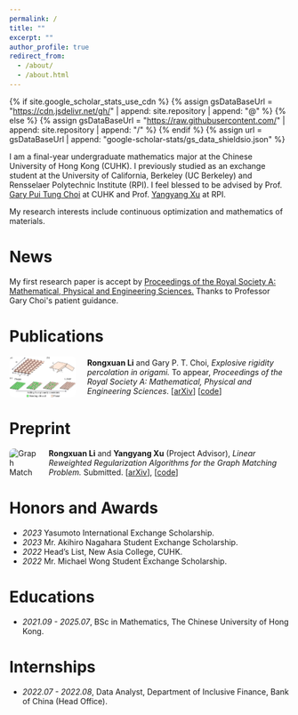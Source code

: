 ```yaml
---
permalink: /
title: ""
excerpt: ""
author_profile: true
redirect_from: 
  - /about/
  - /about.html
---
```


{% if site.google_scholar_stats_use_cdn %}
{% assign gsDataBaseUrl = "https://cdn.jsdelivr.net/gh/" | append: site.repository | append: "@" %}
{% else %}
{% assign gsDataBaseUrl = "https://raw.githubusercontent.com/" | append: site.repository | append: "/" %}
{% endif %}
{% assign url = gsDataBaseUrl | append: "google-scholar-stats/gs_data_shieldsio.json" %}

<span class='anchor' id='about-me'></span>

I am a final-year undergraduate mathematics major at the Chinese University of Hong Kong (CUHK). I previously studied as an exchange student at the University of California, Berkeley (UC Berkeley) and Rensselaer Polytechnic Institute (RPI). I feel blessed to be advised by Prof. [Gary Pui Tung Choi](https://www.math.cuhk.edu.hk/~ptchoi/index.html) at CUHK and Prof. [Yangyang Xu](https://xu-yangyang.github.io/index.html) at RPI.

My research interests include continuous optimization and mathematics of materials.



# News

My first research paper is accept by [Proceedings of the Royal Society A: Mathematical, Physical and Engineering Sciences.](https://royalsocietypublishing.org/journal/rspa) Thanks to Professor Gary Choi's patient guidance.




# Publications

<div style="display: flex; align-items: center; margin-bottom: 1em;">
  <img src="/images/origami.pdf" alt="Origami Simulation" style="width: 120px; margin-right: 20px; border-radius: 8px;">
  <div>
    <strong>Rongxuan Li</strong> and Gary P. T. Choi, <em>Explosive rigidity percolation in origami.</em> To appear, <i>Proceedings of the Royal Society A: Mathematical, Physical and Engineering Sciences</i>. [<a href="https://arxiv.org/abs/2410.13945">arXiv</a>] [<a href="https://github.com/garyptchoi/origami-explosive-percolation/blob/main/README.md">code</a>]
  </div>
</div>


# Preprint

<div style="display: flex; align-items: center; margin-bottom: 1em;">
  <img src="/images/graphmatch.pdf" alt="Graph Match" style="width: 120px; margin-right: 20px; border-radius: 8px;">
  <div>
    <strong>Rongxuan Li</strong> and <strong>Yangyang Xu</strong> (Project Advisor), 
    <em>Linear Reweighted Regularization Algorithms for the Graph Matching Problem.</em> Submitted.  
    [<a href="https://arxiv.org/abs/2503.24329" target="_blank">arXiv</a>], 
    [<a href="https://github.com/rongxuan-li/graph-match" target="_blank">code</a>]
  </div>
</div>





# Honors and Awards
- *2023* Yasumoto International Exchange Scholarship. 
- *2023* Mr. Akihiro Nagahara Student Exchange Scholarship.
- *2022* Head’s List, New Asia College, CUHK. 
- *2022* Mr. Michael Wong Student Exchange Scholarship. 

# Educations
- *2021.09 - 2025.07*, BSc in Mathematics, The Chinese University of Hong Kong.
  


# Internships
- *2022.07 - 2022.08*, Data Analyst, Department of Inclusive Finance, Bank of China (Head Office).
